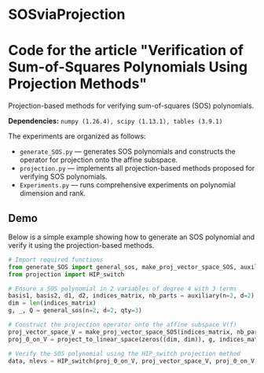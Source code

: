 # SOSviaProjection
# Code for the article "Verification of Sum-of-Squares Polynomials Using Projection Methods"

Projection-based methods for verifying sum-of-squares (SOS) polynomials.

**Dependencies:** `numpy (1.26.4), scipy (1.13.1), tables (3.9.1)`

The experiments are organized as follows:
* `generate_SOS.py` — generates SOS polynomials and constructs the operator for projection onto the affine subspace.
* `projection.py` — implements all projection-based methods proposed for verifying SOS polynomials.
* `Experiments.py` — runs comprehensive experiments on polynomial dimension and rank.

## Demo

Below is a simple example showing how to generate an SOS polynomial and verify it using the projection-based methods.

```python
# Import required functions
from generate_SOS import general_sos, make_proj_vector_space_SOS, auxiliary
from projection import HIP_switch

# Ensure a SOS polynomial in 2 variables of degree 4 with 3 terms
basis1, basis2, d1, d2, indices_matrix, nb_parts = auxiliary(n=2, d=2)
dim = len(indices_matrix)
g, _, Q = general_sos(n=2, d=2, qty=3)

# Construct the projection operator onto the affine subspace V(f)
proj_vector_space_V = make_proj_vector_space_SOS(indices_matrix, nb_parts)
proj_0_on_V = project_to_linear_space(zeros((dim, dim)), g, indices_matrix, nb_parts)

# Verify the SOS polynomial using the HIP_switch projection method
data, nlevs = HIP_switch(proj_0_on_V, proj_vector_space_V, proj_0_on_V, maxiter=1000, tol=1e-8)
